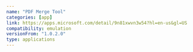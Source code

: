 ```yaml
---
name: "PDF Merge Tool"
categories: [app]
link: https://apps.microsoft.com/detail/9n81xwvn3w54?hl=en-us&gl=US
compatibility: emulation
versionFrom: "1.0.2.0"
type: applications
---
```


